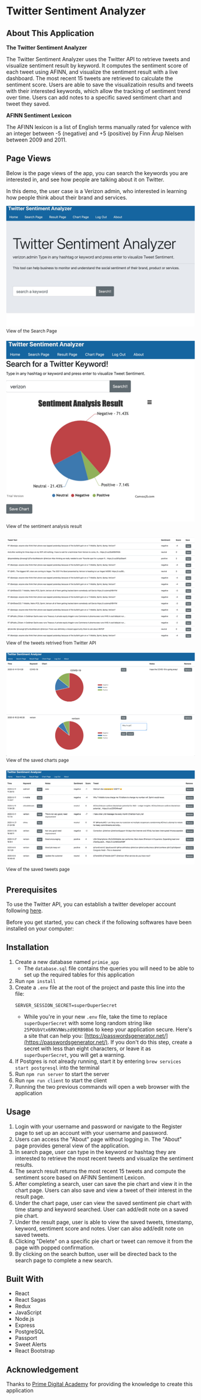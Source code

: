 # Twitter Sentiment Analyzer

## About This Application
**The Twitter Sentiment Analyzer**

The Twitter Sentiment Analyzer uses the Twitter API to retrieve tweets and visualize sentiment result by keyword. It computes the sentiment score of each tweet using AFINN, and visualize the sentiment result with a live dashboard. The most recent 15 tweets are retrieved to calculate the sentiment score. Users are able to save the visualizatioin results and tweets with their interested keywords, which allow the tracking of sentiment trend over time. Users can add notes to a specific saved sentiment chart and tweet they saved.

**AFINN Sentiment Lexicon**

The AFINN lexicon is a list of English terms manually rated for valence with an integer between -5 (negative) and +5 (positive) by Finn Årup Nielsen between 2009 and 2011. 

## Page Views

Below is the page views of the app, you can search the keywords you are interested in, and see how people are talking about it on Twitter. 

In this demo, the user case is a Verizon admin, who interested in learning how people think about their brand and services. 

![View of the Search Page](/public/images/TSA-search-page.jpg)
<sup>View of the Search Page<sup>

![View of the tweeter sentiment pie chart](/public/images/TSA-search-result-page1.jpg)
<sup>View of the sentiment analysis result<sup>

![View of the tweets of keyword searched](/public/images/TSA-search-result-page2.jpg)
<sup>View of the tweets retrived from Twitter API<sup>

![View of a Chart Page consisting of saved charts](/public/images/TSA-chart-page.jpg)
<sup>View of the saved charts page<sup>

![View of the saved Twitter page](/public/images/TSA-tweet-result-page.jpg)
<sup>View of the saved tweets page<sup>

## Prerequisites

To use the Twitter API, you can establish a twitter developer account following [here](https://developer.twitter.com/en/apply-for-access). 

Before you get started, you can check if the following softwares have been installed on your computer:


## Installation

1. Create a new database named `primie_app`
    * The `database.sql` file contains the queries you will need to be able to set up the required tables for this application
2. Run `npm install`
3. Create a `.env` file at the root of the project and paste this line into the file:
    ```
    SERVER_SESSION_SECRET=superDuperSecret
    ```
    * While you're in your new `.env` file, take the time to replace `superDuperSecret` with some long random string like `25POUbVtx6RKVNWszd9ERB9Bb6` to keep your application secure. Here's a site that can help you: [https://passwordsgenerator.net/](https://passwordsgenerator.net/). If you don't do this step, create a secret with less than eight characters, or leave it as `superDuperSecret`, you will get a warning.
4. If Postgres is not already running, start it by entering `brew services start postgresql` into the terminal
5. Run `npm run server` to start the server
6. Run `npm run client` to start the client
7. Running the two previous commands will open a web browser with the application


## Usage

1. Login with your username and password or navigate to the Register page to set up an account with your username and password.
2. Users can access the "About" page without logging in. The "About" page provides general view of the application.
3. In search page, user can type in the keyword or hashtag they are interested to retrieve the most recent tweets and visualize the sentiment results.
4. The search result returns the most recent 15 tweets and compute the sentiment score based on AFINN Sentiment Lexicon.
5. After completing a search, user can save the pie chart and view it in the chart page. Users can also save and view a tweet of their interest in the result page.
6. Under the chart page, user can view the saved sentiment pie chart with time stamp and keyword searched. User can add/edit note on a saved pie chart.
7. Under the result page, user is able to view the saved tweets, timestamp, keyword, sentiment score and notes. User can also add/edit note on saved tweets.
8. Clicking "Delete" on a specific pie chart or tweet can remove it from the page with popped confirmation.
9. By clicking on the search button, user will be directed back to the search page to complete a new search. 



## Built With

* React
* React Sagas
* Redux
* JavaScript
* Node.js
* Express
* PostgreSQL
* Passport
* Sweet Alerts
* React Bootstrap

## Acknowledgement
Thanks to [Prime Digital Academy](https://www.primeacademy.io) for providing the knowledge to create this application

